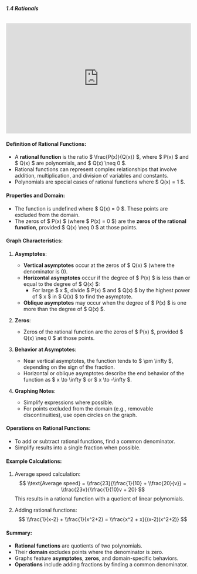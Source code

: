 ###### **1.4 Rationals**

<iframe width="100%" height="300" src="https://www.youtube.com/embed/2M5_Nxfc7wI?si=5wWPRbXQTfcqazaz" title="YouTube video player" frameborder="0" allow="accelerometer; autoplay; clipboard-write; encrypted-media; gyroscope; picture-in-picture; web-share" referrerpolicy="strict-origin-when-cross-origin" allowfullscreen></iframe>

#### Definition of Rational Functions:
- A **rational function** is the ratio $ \\frac{P(x)}{Q(x)} $, where $ P(x) $ and $ Q(x) $ are polynomials, and $ Q(x) \\neq 0 $.
- Rational functions can represent complex relationships that involve addition, multiplication, and division of variables and constants.
- Polynomials are special cases of rational functions where $ Q(x) = 1 $.

#### Properties and Domain:
- The function is undefined where $ Q(x) = 0 $. These points are excluded from the domain.
- The zeros of $ P(x) $ (where $ P(x) = 0 $) are the **zeros of the rational function**, provided $ Q(x) \\neq 0 $ at those points.

#### Graph Characteristics:
1. **Asymptotes**:
   - **Vertical asymptotes** occur at the zeros of $ Q(x) $ (where the denominator is 0).
   - **Horizontal asymptotes** occur if the degree of $ P(x) $ is less than or equal to the degree of $ Q(x) $:
     - For large $ x $, divide $ P(x) $ and $ Q(x) $ by the highest power of $ x $ in $ Q(x) $ to find the asymptote.
   - **Oblique asymptotes** may occur when the degree of $ P(x) $ is one more than the degree of $ Q(x) $.

2. **Zeros**:
   - Zeros of the rational function are the zeros of $ P(x) $, provided $ Q(x) \\neq 0 $ at those points.

3. **Behavior at Asymptotes**:
   - Near vertical asymptotes, the function tends to $ \\pm \\infty $, depending on the sign of the fraction.
   - Horizontal or oblique asymptotes describe the end behavior of the function as $ x \\to \\infty $ or $ x \\to -\\infty $.

4. **Graphing Notes**:
   - Simplify expressions where possible.
   - For points excluded from the domain (e.g., removable discontinuities), use open circles on the graph.

#### Operations on Rational Functions:
- To add or subtract rational functions, find a common denominator.
- Simplify results into a single fraction when possible.

#### Example Calculations:
1. Average speed calculation:
   $$ \\text{Average speed} = \\frac{23}{\\frac{1}{10} + \\frac{20}{v}} = \\frac{23v}{\\frac{1}{10}v + 20} $$
   This results in a rational function with a quotient of linear polynomials.

2. Adding rational functions:
   $$ \\frac{1}{x-2} + \\frac{1}{x^2+2} = \\frac{x^2 + x}{(x-2)(x^2+2)} $$

#### Summary:
- **Rational functions** are quotients of two polynomials.
- Their **domain** excludes points where the denominator is zero.
- Graphs feature **asymptotes**, **zeros**, and domain-specific behaviors.
- **Operations** include adding fractions by finding a common denominator.